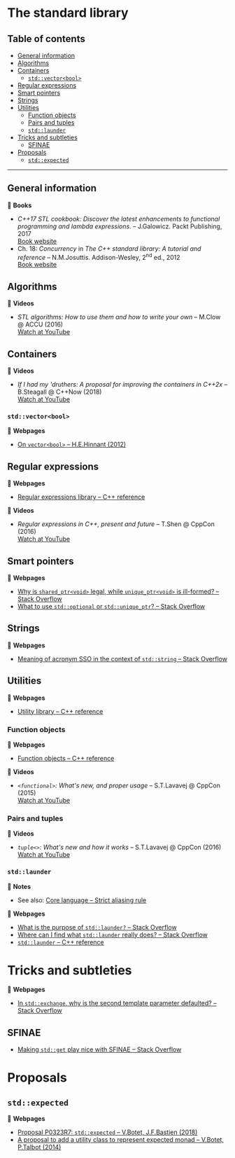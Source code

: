 # The standard library

## Table of contents

* [General information](#general-information)
* [Algorithms](#algorithms)
* [Containers](#containers)
	* [`std::vector<bool>`](#stdvectorbool)
* [Regular expressions]($regular-expressions)
* [Smart pointers](#smart-pointers)
* [Strings](#strings)
* [Utilities](#utilities)
	* [Function objects](#function-objects)
	* [Pairs and tuples](#pairs-and-tuples)
	* [`std::launder`](#std-launder)
* [Tricks and subtleties](#tricks-and-subtleties)
	* [SFINAE](#sfinae)
* [Proposals](#proposals)
	* [`std::expected`](#stdexpected)

---

## General information

:book: **Books**

* *C++17 STL cookbook: Discover the latest enhancements to functional programming and lambda expressions.* &ndash; J.Galowicz. Packt Publishing, 2017\
[Book website](https://www.packtpub.com/application-development/c17-stl-cookbook)
* Ch. 18: *Concurrency* in *The C++ standard library: A tutorial and reference* &ndash; N.M.Josuttis. Addison-Wesley, 2<sup>nd</sup> ed., 2012\
[Book website](http://www.cppstdlib.com/)

## Algorithms

:movie_camera: **Videos**

* *STL algorithms: How to use them and how to write your own* &ndash; M.Clow @ ACCU (2016)\
[Watch at YouTube](https://www.youtube.com/watch?v=3nXLxMYXgWs)

## Containers

:movie_camera: **Videos**

* *If I had my 'druthers: A proposal for improving the containers in C++2x* &ndash; B.Steagall @ C++Now (2018)\
[Watch at YouTube](https://www.youtube.com/watch?v=bAE0qteS4Rk)

### `std::vector<bool>`

:link: **Webpages**

* [On `vector<bool>` &ndash; H.E.Hinnant (2012)](https://howardhinnant.github.io/onvectorbool.html)

## Regular expressions

:link: **Webpages**

* [Regular expressions library &ndash; C++ reference](https://en.cppreference.com/w/cpp/regex)

:movie_camera: **Videos**

* *Regular expressions in C++, present and future* &ndash; T.Shen @ CppCon (2016)\
[Watch at YouTube](https://www.youtube.com/watch?v=N_rkHzhXueo)

## Smart pointers

:link: **Webpages**

* [Why is `shared_ptr<void>` legal, while `unique_ptr<void>` is ill-formed? &ndash; Stack Overflow](https://stackoverflow.com/questions/39288891/why-is-shared-ptrvoid-legal-while-unique-ptrvoid-is-ill-formed)
* [What to use `std::optional` or `std::unique_ptr`? &ndash; Stack Overflow](https://stackoverflow.com/questions/44856701/what-to-use-stdoptional-or-stdunique-ptr?rq=1)

## Strings

:link: **Webpages**

* [Meaning of acronym SSO in the context of `std::string` &ndash; Stack Overflow](https://stackoverflow.com/questions/10315041/meaning-of-acronym-sso-in-the-context-of-stdstring)

## Utilities

:link: **Webpages**

* [Utility library &ndash; C++ reference](https://en.cppreference.com/w/cpp/utility)

### Function objects

:link: **Webpages**

* [Function objects &ndash; C++ reference](https://en.cppreference.com/w/cpp/utility/functional)

:movie_camera: **Videos**

* *`<functional>`: What's new, and proper usage* &ndash; S.T.Lavavej @ CppCon (2015)\
[Watch at YouTube](https://www.youtube.com/watch?v=zt7ThwVfap0)

### Pairs and tuples

:movie_camera: **Videos**

* *`tuple<>`: What's new and how it works* &ndash; S.T.Lavavej @ CppCon (2016)\
[Watch at YouTube](https://www.youtube.com/watch?v=JhgWFYfdIho)

### `std::launder`

:memo: **Notes**

* See also: [Core language &ndash; Strict aliasing rule](core_language.md#strict-aliasing-rule)

:link: **Webpages**

* [What is the purpose of `std::launder?` &ndash; Stack Overflow](https://stackoverflow.com/questions/39382501/what-is-the-purpose-of-stdlaunder)
* [Where can I find what `std::launder` really does? &ndash; Stack Overflow](https://stackoverflow.com/questions/53268089/where-can-i-find-what-stdlaunder-really-does)
* [`std::launder` &ndash; C++ reference](https://en.cppreference.com/w/cpp/utility/launder)

# Tricks and subtleties

:link: **Webpages**

* [In `std::exchange`, why is the second template parameter defaulted? &ndash; Stack Overflow](https://stackoverflow.com/questions/34876969/in-stdexchange-why-is-the-second-template-parameter-defaulted)

## SFINAE

* [Making `std::get` play nice with SFINAE &ndash; Stack Overflow](https://stackoverflow.com/questions/41708491/making-stdget-play-nice-with-sfinae)

# Proposals

## `std::expected`

:link: **Webpages**

* [Proposal P0323R7: `std::expected` &ndash; V.Botet, J.F.Bastien (2018)](http://www.open-std.org/jtc1/sc22/wg21/docs/papers/2018/p0323r7.html)
* [A proposal to add a utility class to represent expected monad &ndash; V.Botet, P.Talbot (2014)](http://www.open-std.org/jtc1/sc22/wg21/docs/papers/2014/n4109.pdf)
